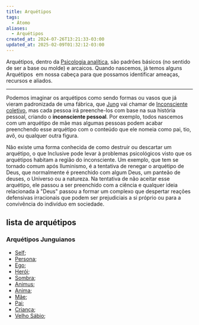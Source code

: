 ```yaml
---
title: Arquétipos
tags:
  - Átomo
aliases:
  - Arquétipos
created_at: 2024-07-26T13:21:33-03:00
updated_at: 2025-02-09T01:32:12-03:00
---
```


Arquétipos, dentro da [Psicologia analítica](Psicologia_analitica.md), são padrões básicos (no sentido de ser a base ou molde) e arcaicos. Quando nascemos, já temos alguns Arquétipos  em nossa cabeça para que possamos identificar ameaças, recursos e aliados. 

---

Podemos imaginar os arquétipos como sendo formas ou vasos que já vieram padronizada de uma fábrica, que [Jung](../../07/entrada/Carl_Jung.md) vai chamar de [Inconsciente coletivo](../../08/atomo/Psicologia_Inconsciente_coletivo.md), mas cada pessoa irá preenche-los com base na sua história pessoal, criando o **inconsciente pessoal**. Por exemplo, todos nascemos com um arquétipo de mãe mas algumas pessoas podem acabar preenchendo esse arquétipo com o conteúdo que ele nomeia como pai, tio, avô, ou qualquer outra figura.

Não existe uma forma conhecida de como destruir ou descartar um arquétipo, o que Inclusive pode levar à problemas psicológicos visto que os arquétipos habitam a região do inconsciente. Um exemplo, que tem se tornado comum após Iluminismo, é a tentativa de renegar o arquétipo de Deus, que normalmente é preenchido com algum Deus, um panteão de deuses, o Universo ou a natureza. Na tentativa de não aceitar esse arquétipo, ele passou a ser preenchido com a ciência e qualquer ideia relacionada à "Deus" passou a formar um complexo que despertar reações defensivas irracionais que podem ser prejudiciais a si próprio ou para a convivência do indivíduo em sociedade.

## lista de arquétipos

### Arquétipos Junguianos
- [Self](../../05/atomo/Self.md);
- [Persona](../../12/atomo/Psicologia_Persona.md);
- [Ego](../../12/atomo/Psicologia_Ego.md);
- [Herói](../../18/atomo/Psicologia_Arquetipo_heroi.md);
- [Sombra](../../12/atomo/Psicologia_sombra.md);
- [Animus](../../12/atomo/Psicologia_Animus.md);
- [Anima](../../12/atomo/Psicologia_Anima.md);
- [Mãe](../../18/atomo/Psicologia_Arquetipo_Mae.md);
- [Pai](../../18/atomo/Psicologia_Arquetipo_Pai.md);
- [Criança](../../18/atomo/Psicologia_Arquetipo_Crianca.md);
- [Velho Sábio](../../18/atomo/Psicologia_Arquetipo_Velho_Sabio.md);